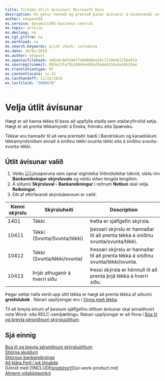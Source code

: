```yaml
---
title: Tiltaka útlit ávísunar| Microsoft Docs
description: Þú getur hannað og prentað þínar ávísanir á mismunandi sniði til að vera í samræmi við staðla.
author: edupont04
ms.service: dynamics365-business-central
ms.topic: article
ms.devlang: na
ms.tgt_pltfrm: na
ms.workload: na
ms.search.keywords: print check, customize
ms.date: 10/01/2019
ms.author: edupont
ms.openlocfilehash: d4818c9dfe96f7e890d84a16c717d4451f56497a
ms.sourcegitcommit: 893e13fa75b2d04dedd4a29abda216e3e54b24ae
ms.translationtype: HT
ms.contentlocale: is-IS
ms.lasthandoff: 11/15/2019
ms.locfileid: "2808578"
---
```

# <a name="select-a-check-layout"></a>Velja útlit ávísunar
Hægt er að hanna tékka til þess að uppfylla staðla sem staðaryfirvöld setja. Hægt er að prenta tékkamyndir á Enska, frönsku eða Spænsku.

Tékkar eru hannaðir til að vera prentaðir bæði í Bandrískum og kanadískum tékkamyndsniðum annað á sniðinu tékki-svunta-tékki  eða á sniðinu svunta-svunta-tékki.

## <a name="to-select-a-check-layout"></a>Útlit ávísunar valið
1. Veldu ![Ljósaperuna sem opnar eiginleika Viðmótsleitar](media/ui-search/search_small.png "Segðu mér hvað þú vilt gera") táknið, sláðu inn **Bankareikningur skýrsluvals** og veldu síðan tengda tengilinn.
2. Á síðunni **Skýrsluval - Bankareikningur** í reitnum **Notkun** skal velja **Reikningur**.
3. Eitt af eftirfarandi skýrslukennum er valið:

| Kenni skýrslu | Skýrsluheiti | Description |
| --- | --- | --- |
| 1401 |Tékki |Þetta er sjálfgefin skýrsla. |
| 10411 |Tékki (Svunta/Svunta/tékki) |þessari skýrslu er hannaðar til að prenta tékka á sniðinu svunta/svunta/tékki. |
| 10412 |Tékki (Svunta/tékki/svunta) |Þessari skýrslu er hannaðar til að prenta tékka á sniðinu svunta/tékki/svunta. |
| 10413 |Þrjár athuganir á hverri síðu |Þessi skýrsla er hönnuð til að prenta þrjá tékka á hverri síðu. |

Þegar settar hafa verið upp útlit tékka er hægt að prenta tékka af síðunni **greiðslubók** . Nánari upplýsingar eru í [Vinna með tékka](payables-how-work-checks.md).

Til að breyta einum af þessum sjálfgefnu útlitum ávísunar skal annaðhvort nota Word- eða RDLC-samþættingu. Nánari upplýsingar er að finna í [Búa til og breyta sérsniðnum skýrsluútlitum](ui-how-create-custom-report-layout.md).

## <a name="see-also"></a>Sjá einnig
[Búa til og breyta sérsniðnum skýrsluútlitum](ui-how-create-custom-report-layout.md)  
[Stjórna skuldum](payables-manage-payables.md)  
[Stjórnun bankareikninga](bank-manage-bank-accounts.md)   
[Að klára Ferli í lok tímabila](year-how-complete-period-end-processes.md)  
[Unnið með [!INCLUDE[prodshort](includes/prodshort.md)]](ui-work-product.md)  
[Almenn viðskiptavirkni](ui-across-business-areas.md)
